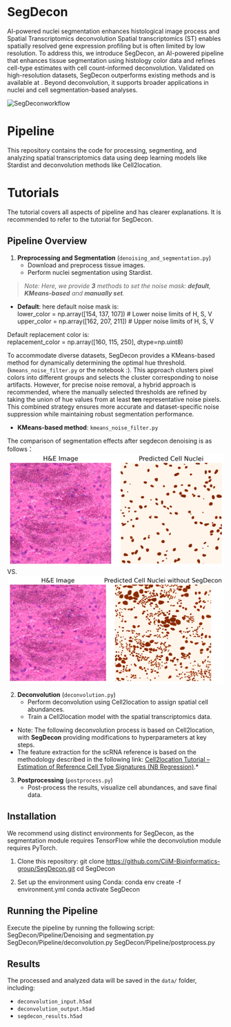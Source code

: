# SegDecon
AI-powered nuclei segmentation enhances histological image process and Spatial Transcriptomics deconvolution
Spatial transcriptomics (ST) enables spatially resolved gene expression profiling but is often limited by low resolution. To address this, we introduce SegDecon, an AI-powered pipeline that enhances tissue segmentation using histology color data and refines cell-type estimates with cell count-informed deconvolution. Validated on high-resolution datasets, SegDecon outperforms existing methods and is available at . Beyond deconvolution, it supports broader applications in nuclei and cell segmentation-based analyses.

![SegDeconworkflow](images/SegDecon)

# Pipeline

This repository contains the code for processing, segmenting, and analyzing spatial transcriptomics data using deep learning models like Stardist and deconvolution methods like Cell2location.

# Tutorials
The tutorial covers all aspects of pipeline and has clearer explanations. It is recommended to refer to the tutorial for SegDecon.

## Pipeline Overview

1. **Preprocessing and Segmentation** (`denoising_and_segmentation.py`)
   - Download and preprocess tissue images.
   - Perform nuclei segmentation using Stardist.
> *Note: Here, we provide **3** methods to set the noise mask: **default**, **KMeans-based** and **manually set**.*

- **Default**:
here default noise mask is:  
lower_color = np.array([154, 137, 107])  # Lower noise limits of H, S, V
upper_color = np.array([162, 207, 211])  # Upper noise limits of H, S, V

Default replacement color is:  
replacement_color = np.array([160, 115, 250], dtype=np.uint8)    

To accommodate diverse datasets, SegDecon provides a KMeans-based method for dynamically determining the optimal hue threshold.(`kmeans_noise_filter.py` or the notebook :). This approach clusters pixel colors into different groups and selects the cluster corresponding to noise artifacts. However, for precise noise removal, a hybrid approach is recommended, where the manually selected thresholds are refined by taking the union of hue values from at least **ten** representative noise pixels. This combined strategy ensures more accurate and dataset-specific noise suppression while maintaining robust segmentation performance.

- **KMeans-based method**: `kmeans_noise_filter.py`

The comparison of segmentation effects after segdecon denoising is as follows：  
![Segmentationeffect](images/predict.png)  VS.
![Segmentationeffect](images/con_predict.png)


2. **Deconvolution** (`deconvolution.py`)
   - Perform deconvolution using Cell2location to assign spatial cell abundances.
   - Train a Cell2location model with the spatial transcriptomics data.
- Note: The following deconvolution process is based on Cell2location, with **SegDecon** providing modifications to hyperparameters at key steps.
- The feature extraction for the scRNA reference is based on the methodology described in the following link: [Cell2location Tutorial – Estimation of Reference Cell Type Signatures (NB Regression)](https://cell2location.readthedocs.io/en/latest/notebooks/cell2location_tutorial.html#Estimation-of-reference-cell-type-signatures-(NB-regression)).*
  
3. **Postprocessing** (`postprocess.py`)
   - Post-process the results, visualize cell abundances, and save final data.

## Installation
We recommend using distinct environments for SegDecon, as the segmentation module requires TensorFlow while the deconvolution module requires PyTorch.

1. Clone this repository:
git clone https://github.com/CiiM-Bioinformatics-group/SegDecon.git cd SegDecon

3. Set up the environment using Conda:
conda env create -f environment.yml conda activate SegDecon

## Running the Pipeline

Execute the pipeline by running the following script:
SegDecon/Pipeline/Denoising and segmentation.py 
SegDecon/Pipeline/deconvolution.py 
SegDecon/Pipeline/postprocess.py


## Results

The processed and analyzed data will be saved in the `data/` folder, including:
- `deconvolution_input.h5ad`
- `deconvolution_output.h5ad`
- `segdecon_results.h5ad`
